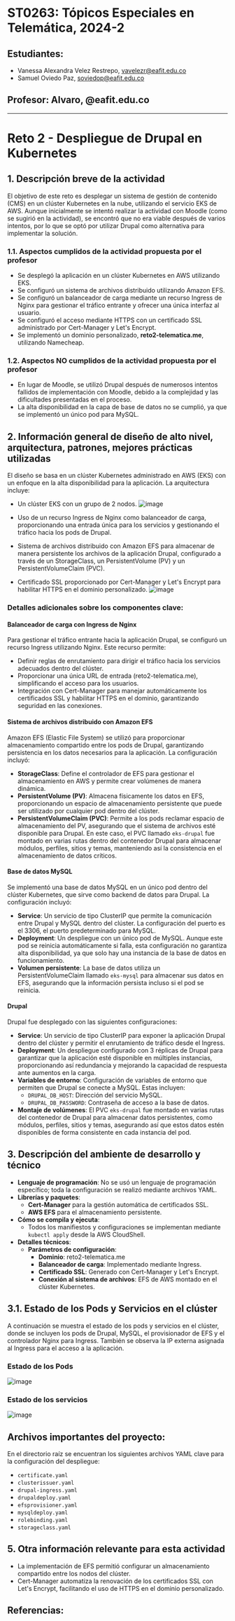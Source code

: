 # ST0263: Tópicos Especiales en Telemática, 2024-2

## Estudiantes:
- Vanessa Alexandra Velez Restrepo, vavelezr@eafit.edu.co
- Samuel Oviedo Paz, soviedop@eafit.edu.co

## Profesor: Alvaro, @eafit.edu.co

---

# Reto 2 - Despliegue de Drupal en Kubernetes

## 1. Descripción breve de la actividad
El objetivo de este reto es desplegar un sistema de gestión de contenido (CMS) en un clúster Kubernetes en la nube, utilizando el servicio EKS de AWS. Aunque inicialmente se intentó realizar la actividad con Moodle (como se sugirió en la actividad), se encontró que no era viable después de varios intentos, por lo que se optó por utilizar Drupal como alternativa para implementar la solución.

### 1.1. Aspectos cumplidos de la actividad propuesta por el profesor
- Se desplegó la aplicación en un clúster Kubernetes en AWS utilizando EKS.
- Se configuró un sistema de archivos distribuido utilizando Amazon EFS.
- Se configuró un balanceador de carga mediante un recurso Ingress de Nginx para gestionar el tráfico entrante y ofrecer una única interfaz al usuario.
- Se configuró el acceso mediante HTTPS con un certificado SSL administrado por Cert-Manager y Let's Encrypt.
- Se implementó un dominio personalizado, **reto2-telematica.me**, utilizando Namecheap.

### 1.2. Aspectos NO cumplidos de la actividad propuesta por el profesor
- En lugar de Moodle, se utilizó Drupal después de numerosos intentos fallidos de implementación con Moodle, debido a la complejidad y las dificultades presentadas en el proceso.
- La alta disponibilidad en la capa de base de datos no se cumplió, ya que se implementó un único pod para MySQL.

## 2. Información general de diseño de alto nivel, arquitectura, patrones, mejores prácticas utilizadas
El diseño se basa en un clúster Kubernetes administrado en AWS (EKS) con un enfoque en la alta disponibilidad para la aplicación. La arquitectura incluye:
- Un clúster EKS con un grupo de 2 nodos.
  ![image](https://github.com/user-attachments/assets/9fe3b963-33f6-4665-a052-7cabc6f63424)

- Uso de un recurso Ingress de Nginx como balanceador de carga, proporcionando una entrada única para los servicios y gestionando el tráfico hacia los pods de Drupal.
- Sistema de archivos distribuido con Amazon EFS para almacenar de manera persistente los archivos de la aplicación Drupal, configurado a través de un StorageClass, un PersistentVolume (PV) y un PersistentVolumeClaim (PVC).
- Certificado SSL proporcionado por Cert-Manager y Let's Encrypt para habilitar HTTPS en el dominio personalizado.
![image](https://github.com/user-attachments/assets/231d5448-0aae-46e5-a57d-ac0a8948bb48)

### Detalles adicionales sobre los componentes clave:

#### Balanceador de carga con Ingress de Nginx
Para gestionar el tráfico entrante hacia la aplicación Drupal, se configuró un recurso Ingress utilizando Nginx. Este recurso permite:
- Definir reglas de enrutamiento para dirigir el tráfico hacia los servicios adecuados dentro del clúster.
- Proporcionar una única URL de entrada (reto2-telematica.me), simplificando el acceso para los usuarios.
- Integración con Cert-Manager para manejar automáticamente los certificados SSL y habilitar HTTPS en el dominio, garantizando seguridad en las conexiones.

#### Sistema de archivos distribuido con Amazon EFS
Amazon EFS (Elastic File System) se utilizó para proporcionar almacenamiento compartido entre los pods de Drupal, garantizando persistencia en los datos necesarios para la aplicación. La configuración incluyó:
- **StorageClass**: Define el controlador de EFS para gestionar el almacenamiento en AWS y permite crear volúmenes de manera dinámica.
- **PersistentVolume (PV)**: Almacena físicamente los datos en EFS, proporcionando un espacio de almacenamiento persistente que puede ser utilizado por cualquier pod dentro del clúster.
- **PersistentVolumeClaim (PVC)**: Permite a los pods reclamar espacio de almacenamiento del PV, asegurando que el sistema de archivos esté disponible para Drupal. En este caso, el PVC llamado `eks-drupal` fue montado en varias rutas dentro del contenedor Drupal para almacenar módulos, perfiles, sitios y temas, manteniendo así la consistencia en el almacenamiento de datos críticos.

#### Base de datos MySQL
Se implementó una base de datos MySQL en un único pod dentro del clúster Kubernetes, que sirve como backend de datos para Drupal. La configuración incluyó:
- **Service**: Un servicio de tipo ClusterIP que permite la comunicación entre Drupal y MySQL dentro del clúster. La configuración del puerto es el 3306, el puerto predeterminado para MySQL.
- **Deployment**: Un despliegue con un único pod de MySQL. Aunque este pod se reinicia automáticamente si falla, esta configuración no garantiza alta disponibilidad, ya que solo hay una instancia de la base de datos en funcionamiento.
- **Volumen persistente**: La base de datos utiliza un PersistentVolumeClaim llamado `eks-mysql` para almacenar sus datos en EFS, asegurando que la información persista incluso si el pod se reinicia.

#### Drupal
Drupal fue desplegado con las siguientes configuraciones:
- **Service**: Un servicio de tipo ClusterIP para exponer la aplicación Drupal dentro del clúster y permitir el enrutamiento de tráfico desde el Ingress.
- **Deployment**: Un despliegue configurado con 3 réplicas de Drupal para garantizar que la aplicación esté disponible en múltiples instancias, proporcionando así redundancia y mejorando la capacidad de respuesta ante aumentos en la carga.
- **Variables de entorno**: Configuración de variables de entorno que permiten que Drupal se conecte a MySQL. Estas incluyen:
  - `DRUPAL_DB_HOST`: Dirección del servicio MySQL.
  - `DRUPAL_DB_PASSWORD`: Contraseña de acceso a la base de datos.
- **Montaje de volúmenes**: El PVC `eks-drupal` fue montado en varias rutas del contenedor de Drupal para almacenar datos persistentes, como módulos, perfiles, sitios y temas, asegurando así que estos datos estén disponibles de forma consistente en cada instancia del pod.

## 3. Descripción del ambiente de desarrollo y técnico
- **Lenguaje de programación**: No se usó un lenguaje de programación específico; toda la configuración se realizó mediante archivos YAML.
- **Librerías y paquetes**:
  - **Cert-Manager** para la gestión automática de certificados SSL.
  - **AWS EFS** para el almacenamiento persistente.
- **Cómo se compila y ejecuta**:
  - Todos los manifiestos y configuraciones se implementan mediante `kubectl apply` desde la AWS CloudShell.
- **Detalles técnicos**:
  - **Parámetros de configuración**:
    - **Dominio**: reto2-telematica.me
    - **Balanceador de carga**: Implementado mediante Ingress.
    - **Certificado SSL**: Generado con Cert-Manager y Let's Encrypt.
    - **Conexión al sistema de archivos**: EFS de AWS montado en el clúster Kubernetes.

## 3.1. Estado de los Pods y Servicios en el clúster
A continuación se muestra el estado de los pods y servicios en el clúster, donde se incluyen los pods de Drupal, MySQL, el provisionador de EFS y el controlador Nginx para Ingress. También se observa la IP externa asignada al Ingress para el acceso a la aplicación.
### Estado de los Pods
![image](https://github.com/user-attachments/assets/2e09e496-aec8-433b-bfa8-405004efa174)

### Estado de los servicios
![image](https://github.com/user-attachments/assets/fdcb8c56-63ea-4f5b-a199-93ecc27a397a)


## Archivos importantes del proyecto:
En el directorio raíz se encuentran los siguientes archivos YAML clave para la configuración del despliegue:
- `certificate.yaml`
- `clusterissuer.yaml`
- `drupal-ingress.yaml`
- `drupaldeploy.yaml`
- `efsprovisioner.yaml`
- `mysqldeploy.yaml`
- `rolebinding.yaml`
- `storageclass.yaml`

## 5. Otra información relevante para esta actividad
- La implementación de EFS permitió configurar un almacenamiento compartido entre los nodos del clúster.
- Cert-Manager automatiza la renovación de los certificados SSL con Let's Encrypt, facilitando el uso de HTTPS en el dominio personalizado.


## Referencias:
